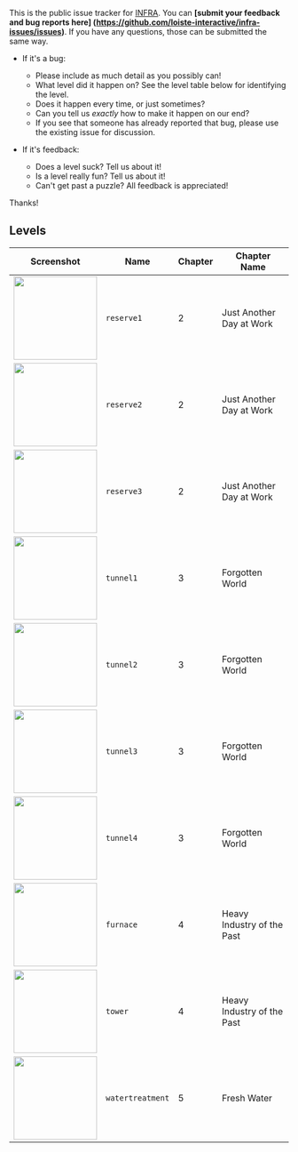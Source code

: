 This is the public issue tracker for [INFRA](http://infragame.net). You can
**[submit your feedback and bug reports here]
(https://github.com/loiste-interactive/infra-issues/issues)**. If you have any
questions, those can be submitted the same way.

* If it's a bug:

  * Please include as much detail as you possibly can!
  * What level did it happen on? See the level table below for identifying the level.
  * Does it happen every time, or just sometimes?
  * Can you tell us *exactly* how to make it happen on our end?
  * If you see that someone has already reported that bug, please use the existing
    issue for discussion.

* If it's feedback:

  * Does a level suck? Tell us about it!
  * Is a level really fun? Tell us about it!
  * Can't get past a puzzle? All feedback is appreciated!

Thanks!

## Levels

| Screenshot                                                                              | Name                | Chapter | Chapter Name               |
| --------------------------------------------------------------------------------------- | ------------------- | ------- | -------------------------- |
| <img src="http://files.1337upload.net/preview_01_reserve1-3670f0.jpg" height=150>       | `reserve1`          | 2       | Just Another Day at Work   |
| <img src="http://files.1337upload.net/preview_02_reserve2-f5373b.jpg" height=150>       | `reserve2`          | 2       | Just Another Day at Work   |
| <img src="http://files.1337upload.net/preview_03_reserve3-0d6b25.jpg" height=150>       | `reserve3`          | 2       | Just Another Day at Work   |
| <img src="http://files.1337upload.net/preview_04_tunnel1-377f5e.jpg" height=150>        | `tunnel1`           | 3       | Forgotten World            |
| <img src="http://files.1337upload.net/preview_05_tunnel2-a5a4ae.jpg" height=150>        | `tunnel2`           | 3       | Forgotten World            |
| <img src="http://files.1337upload.net/preview_06_tunnel3-8f3f32.jpg" height=150>        | `tunnel3`           | 3       | Forgotten World            |
| <img src="http://files.1337upload.net/preview_07_tunnel4-f5b837.jpg" height=150>        | `tunnel4`           | 3       | Forgotten World            |
| <img src="http://files.1337upload.net/preview_08_furnace-56bd3d.jpg" height=150>        | `furnace`           | 4       | Heavy Industry of the Past |
| <img src="http://files.1337upload.net/preview_09_tower-42a1fa.jpg" height=150>          | `tower`             | 4       | Heavy Industry of the Past |
| <img src="http://files.1337upload.net/preview_10_watertreatment-a79213.jpg" height=150> | `watertreatment`    | 5       | Fresh Water                |
